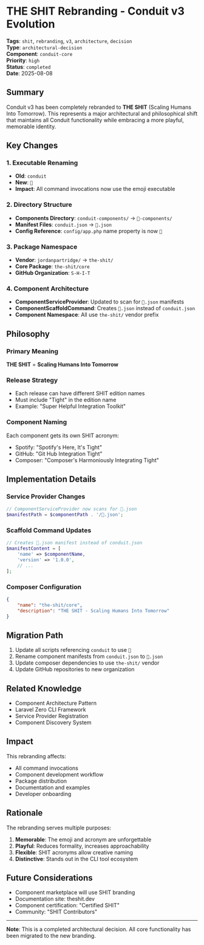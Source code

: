 # THE SHIT Rebranding - Conduit v3 Evolution

**Tags**: `shit`, `rebranding`, `v3`, `architecture`, `decision`  
**Type**: `architectural-decision`  
**Component**: `conduit-core`  
**Priority**: `high`  
**Status**: `completed`  
**Date**: 2025-08-08

## Summary

Conduit v3 has been completely rebranded to **THE SHIT** (Scaling Humans Into Tomorrow). This represents a major architectural and philosophical shift that maintains all Conduit functionality while embracing a more playful, memorable identity.

## Key Changes

### 1. Executable Renaming
- **Old**: `conduit`
- **New**: `💩`
- **Impact**: All command invocations now use the emoji executable

### 2. Directory Structure
- **Components Directory**: `conduit-components/` → `💩-components/`
- **Manifest Files**: `conduit.json` → `💩.json`
- **Config Reference**: `config/app.php` name property is now `💩`

### 3. Package Namespace
- **Vendor**: `jordanpartridge/` → `the-shit/`
- **Core Package**: `the-shit/core`
- **GitHub Organization**: `S-H-I-T`

### 4. Component Architecture
- **ComponentServiceProvider**: Updated to scan for `💩.json` manifests
- **ComponentScaffoldCommand**: Creates `💩.json` instead of `conduit.json`
- **Component Namespace**: All use `the-shit/` vendor prefix

## Philosophy

### Primary Meaning
**THE SHIT** = **Scaling Humans Into Tomorrow**

### Release Strategy
- Each release can have different SHIT edition names
- Must include "Tight" in the edition name
- Example: "Super Helpful Integration Toolkit"

### Component Naming
Each component gets its own SHIT acronym:
- Spotify: "Spotify's Here, It's Tight"
- GitHub: "Git Hub Integration Tight"
- Composer: "Composer's Harmoniously Integrating Tight"

## Implementation Details

### Service Provider Changes
```php
// ComponentServiceProvider now scans for 💩.json
$manifestPath = $componentPath . '/💩.json';
```

### Scaffold Command Updates
```php
// Creates 💩.json manifest instead of conduit.json
$manifestContent = [
    'name' => $componentName,
    'version' => '1.0.0',
    // ...
];
```

### Composer Configuration
```json
{
    "name": "the-shit/core",
    "description": "THE SHIT - Scaling Humans Into Tomorrow"
}
```

## Migration Path

1. Update all scripts referencing `conduit` to use `💩`
2. Rename component manifests from `conduit.json` to `💩.json`
3. Update composer dependencies to use `the-shit/` vendor
4. Update GitHub repositories to new organization

## Related Knowledge

- Component Architecture Pattern
- Laravel Zero CLI Framework
- Service Provider Registration
- Component Discovery System

## Impact

This rebranding affects:
- All command invocations
- Component development workflow
- Package distribution
- Documentation and examples
- Developer onboarding

## Rationale

The rebranding serves multiple purposes:
1. **Memorable**: The emoji and acronym are unforgettable
2. **Playful**: Reduces formality, increases approachability
3. **Flexible**: SHIT acronyms allow creative naming
4. **Distinctive**: Stands out in the CLI tool ecosystem

## Future Considerations

- Component marketplace will use SHIT branding
- Documentation site: theshit.dev
- Component certification: "Certified SHIT"
- Community: "SHIT Contributors"

---

**Note**: This is a completed architectural decision. All core functionality has been migrated to the new branding.